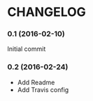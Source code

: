 # CHANGELOG

### 0.1 (2016-02-10)

Initial commit

### 0.2 (2016-02-24)

* Add Readme
* Add Travis config
